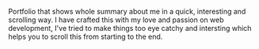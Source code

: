 Portfolio that shows whole summary about me in a quick, interesting and scrolling way. I have crafted this with my love and passion on web development, I've tried to make things too eye catchy and intersting which helps you to scroll this from starting to the end.
